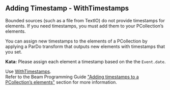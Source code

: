 <!--
  ~ Licensed to the Apache Software Foundation (ASF) under one
  ~ or more contributor license agreements.  See the NOTICE file
  ~ distributed with this work for additional information
  ~ regarding copyright ownership.  The ASF licenses this file
  ~ to you under the Apache License, Version 2.0 (the
  ~ "License"); you may not use this file except in compliance
  ~ with the License.  You may obtain a copy of the License at
  ~
  ~     http://www.apache.org/licenses/LICENSE-2.0
  ~
  ~ Unless required by applicable law or agreed to in writing, software
  ~ distributed under the License is distributed on an "AS IS" BASIS,
  ~ WITHOUT WARRANTIES OR CONDITIONS OF ANY KIND, either express or implied.
  ~ See the License for the specific language governing permissions and
  ~ limitations under the License.
  -->

Adding Timestamp - WithTimestamps
---------------------------------

Bounded sources (such as a file from TextIO) do not provide timestamps for elements. If you need
timestamps, you must add them to your PCollection’s elements.

You can assign new timestamps to the elements of a PCollection by applying a ParDo transform that
outputs new elements with timestamps that you set.

**Kata:** Please assign each element a timestamp based on the the `Event.date`.

<div class="hint">
  Use <a href="https://beam.apache.org/releases/javadoc/current/org/apache/beam/sdk/transforms/WithTimestamps.html">
  WithTimestamps</a>.
</div>

<div class="hint">
  Refer to the Beam Programming Guide
  <a href="https://beam.apache.org/documentation/programming-guide/#adding-timestamps-to-a-pcollections-elements">
    "Adding timestamps to a PCollection’s elements"</a> section for more information.
</div>
